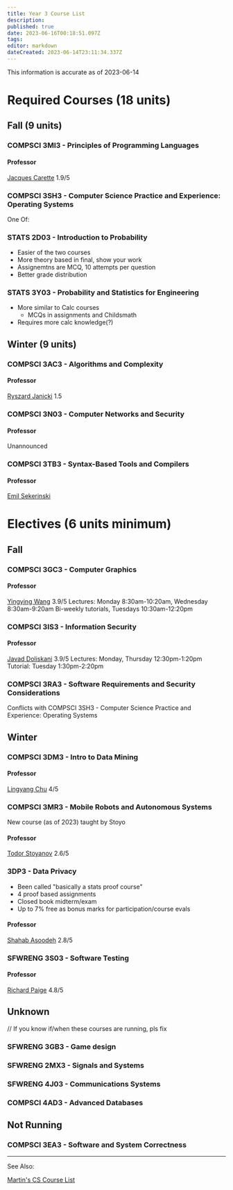```yaml
---
title: Year 3 Course List
description: 
published: true
date: 2023-06-16T00:18:51.097Z
tags: 
editor: markdown
dateCreated: 2023-06-14T23:11:34.337Z
---
```


This information is accurate as of 2023-06-14

# Required Courses (18 units)
## Fall (9 units)
### COMPSCI 3MI3 - Principles of Programming Languages
#### Professor
[Jacques Carette](/professors/jacques-carette)
1.9/5
### COMPSCI 3SH3 - Computer Science Practice and Experience: Operating Systems

One Of:
### STATS 2D03 - Introduction to Probability
- Easier of the two courses
- More theory based in final, show your work
- Assignemtns are MCQ, 10 attempts per question
- Better grade distribution

### STATS 3Y03 - Probability and Statistics for Engineering
- More similar to Calc courses
	- MCQs in assignments and Childsmath
- Requires more calc knowledge(?)

## Winter (9 units)
### COMPSCI 3AC3 - Algorithms and Complexity
#### Professor
[Ryszard Janicki](/professors/ryszard-janicki)
1.5
### COMPSCI 3N03 - Computer Networks and Security
#### Professor
Unannounced
### COMPSCI 3TB3 - Syntax-Based Tools and Compilers
#### Professor
[Emil Sekerinski](/professors/emil-sekerinski)
# Electives (6 units minimum)
## Fall
### COMPSCI 3GC3 - Computer Graphics
#### Professor
[Yingying Wang](/professors/yingying-wang)
3.9/5
Lectures: Monday 8:30am-10:20am, Wednesday 8:30am-9:20am
Bi-weekly tutorials, Tuesdays 10:30am-12:20pm
### COMPSCI 3IS3 - Information Security
#### Professor
[Javad Doliskani](/professors/javad-doliskani)
3.9/5
Lectures: Monday, Thursday 12:30pm-1:20pm
Tutorial: Tuesday 1:30pm-2:20pm
### COMPSCI 3RA3 - Software Requirements and Security Considerations
Conflicts with COMPSCI 3SH3 - Computer Science Practice and Experience: Operating Systems

## Winter
### COMPSCI 3DM3 - Intro to Data Mining
#### Professor
[Lingyang Chu](/professors/lingyang-chu)
4/5

### COMPSCI 3MR3 - Mobile Robots and Autonomous Systems
New course (as of 2023) taught by Stoyo

#### Professor
[Todor Stoyanov](/professors/todor-stoyanov)
2.6/5

### 3DP3 - Data Privacy
- Been called "basically a stats proof course"
- 4 proof based assignments
- Closed book midterm/exam
- Up to 7% free as bonus marks for participation/course evals

#### Professor
[Shahab Asoodeh](/professors/shahab-asoodeh)
2.8/5

### SFWRENG 3S03 - Software Testing
#### Professor
[Richard Paige](/professors/richard-paige)
4.8/5

## Unknown
// If you know if/when these courses are running, pls fix

### SFWRENG 3GB3 - Game design

### SFWRENG 2MX3 - Signals and Systems

### SFWRENG 4J03 - Communications Systems

### COMPSCI 4AD3 - Advanced Databases

## Not Running

### COMPSCI 3EA3 - Software and System Correctness

---


See Also:

[Martin's CS Course List](https://docs.google.com/spreadsheets/d/1VupEzqyxXsUQ3iYPi5JaEXI7KYYdY0jHCWrsGPcSgd4/edit?usp=sharing)